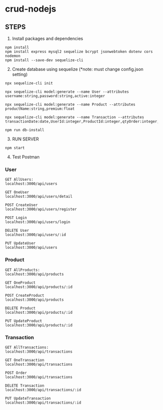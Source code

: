 # crud-nodejs

## STEPS

1. Install packages and dependencies

```
npm install
npm install express mysql2 sequelize bcrypt jsonwebtoken dotenv cors nodemon
npm install --save-dev sequelize-cli

```

2. Create database using sequelize (\*note: must change config.json setting)

```
npx sequelize-cli init

npx sequelize-cli model:generate --name User --attributes username:string,password:string,active:integer

npx sequelize-cli model:generate --name Product --attributes productName:string,premium:float

npx sequelize-cli model:generate --name Transaction --attributes transactionDate:date,UserId:integer,ProductId:integer,qtyOrder:integer,totalOrder:float

npm run db-install
```

3. RUN SERVER

```
npm start
```

4. Test Postman

### User

```
GET AllUsers:
localhost:3000/api/users

GET OneUser
localhost:3000/api/users/detail

POST CreateUser
localhost:3000/api/users/register

POST Login
localhost:3000/api/users/login

DELETE User
localhost:3000/api/users/:id

PUT UpdateUser
localhost:3000/api/users
```

### Product

```
GET AllProducts:
localhost:3000/api/products

GET OneProduct
localhost:3000/api/products/:id

POST CreateProduct
localhost:3000/api/products

DELETE Product
localhost:3000/api/products/:id

PUT UpdateProduct
localhost:3000/api/products/:id
```

### Transaction

```
GET AllTransactions:
localhost:3000/api/transactions

GET OneTransaction
localhost:3000/api/transactions

POST Order
localhost:3000/api/transactions

DELETE Transaction
localhost:3000/api/transactions/:id

PUT UpdateTransaction
localhost:3000/api/transactions/:id
```
